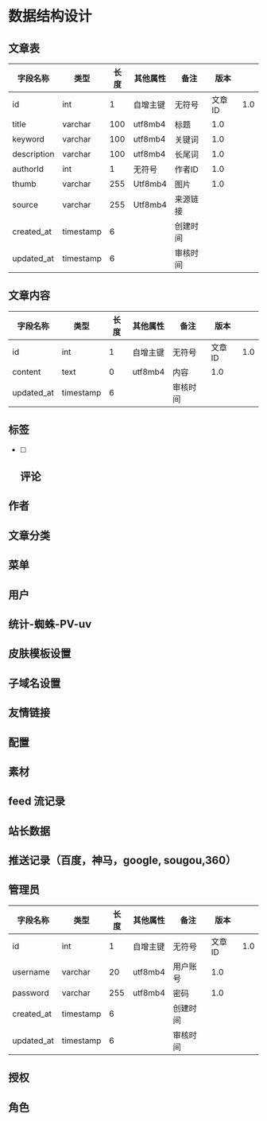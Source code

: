 # 数据结构设计


## 文章表
| 字段名称       | 类型        | 长度  | 其他属性    | 备注   | 版本   |     |
|------------|-----------|-----|---------|------|------|-----|
| id         | int       | 1   | 自增主键    | 无符号  | 文章ID | 1.0 |
| title      | varchar   | 100 | utf8mb4 | 标题   | 1.0  |     |
| keyword    | varchar   | 100 | utf8mb4 | 关键词   | 1.0  |     |
| description| varchar   | 100 | utf8mb4 | 长尾词   | 1.0  |     |
| authorId   | int       | 1   | 无符号     | 作者ID | 1.0  |     |
| thumb      | varchar   | 255 | Utf8mb4 | 图片   | 1.0  |     |
| source     | varchar   | 255 | Utf8mb4 | 来源链接 |      |     |
| created_at | timestamp | 6   |         | 创建时间 |      |     |
| updated_at | timestamp | 6   |         | 审核时间 |      |     |

## 文章内容 
| 字段名称       | 类型        | 长度  | 其他属性    | 备注   | 版本   |     |
|------------|-----------|-----|---------|------|------|-----|
| id         | int       | 1   | 自增主键    | 无符号  | 文章ID | 1.0 |
| content    | text      | 0   | utf8mb4 | 内容   | 1.0  |     |
| updated_at | timestamp | 6   |         | 审核时间 |      |     |


## 标签

* [ ] ## 评论
## 作者

## 文章分类
## 菜单

## 用户


## 统计-蜘蛛-PV-uv
## 皮肤模板设置
## 子域名设置
## 友情链接
## 配置

## 素材
## feed 流记录
## 站长数据
## 推送记录（百度，神马，google, sougou,360）
## 管理员
| 字段名称       | 类型        | 长度  | 其他属性    | 备注   | 版本   |     |
|------------|-----------|-----|---------|------|------|-----|
| id         | int       | 1   | 自增主键    | 无符号  | 文章ID | 1.0 |
| username   | varchar   | 20  | utf8mb4 | 用户账号   | 1.0  |     |
| password   | varchar   | 255 | utf8mb4 | 密码   | 1.0  |     |
| created_at | timestamp | 6   |         | 创建时间 |      |     |
| updated_at | timestamp | 6   |         | 审核时间 |      |     |

## 授权
## 角色
